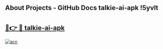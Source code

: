 ## About Projects - GitHub Docs talkie-ai-apk !5yvlt

# <h2><a href="https://andorid.site?title=talkie-ai-apk&ref=14PRO">🔗👉 🔴 talkie-ai-apk</a></h2>

[![acn](https://github.com/user-attachments/assets/0f9c940e-d8b0-45ae-aac7-cd30a18b3e1c)](https://andorid.site?title=talkie-ai-apk&ref=14PRO)

